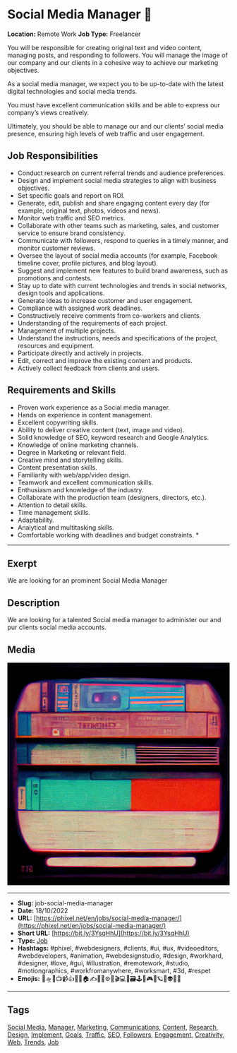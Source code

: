 # Social Media Manager 👑
**Location:** Remote Work
**Job Type:** Freelancer

You will be responsible for creating original text and video content, managing posts, and responding to followers. You will manage the image of our company and our clients in a cohesive way to achieve our marketing objectives.

As a social media manager, we expect you to be up-to-date with the latest digital technologies and social media trends.

You must have excellent communication skills and be able to express our company’s views creatively.

Ultimately, you should be able to manage our and our clients’ social media presence, ensuring high levels of web traffic and user engagement.

## Job Responsibilities
- Conduct research on current referral trends and audience preferences.
- Design and implement social media strategies to align with business objectives.
- Set specific goals and report on ROI.
- Generate, edit, publish and share engaging content every day (for example, original text, photos, videos and news).
- Monitor web traffic and SEO metrics.
- Collaborate with other teams such as marketing, sales, and customer service to ensure brand consistency.
- Communicate with followers, respond to queries in a timely manner, and monitor customer reviews.
- Oversee the layout of social media accounts (for example, Facebook timeline cover, profile pictures, and blog layout).
- Suggest and implement new features to build brand awareness, such as promotions and contests.
- Stay up to date with current technologies and trends in social networks, design tools and applications.
- Generate ideas to increase customer and user engagement.
- Compliance with assigned work deadlines.
- Constructively receive comments from co-workers and clients.
- Understanding of the requirements of each project.
- Management of multiple projects.
- Understand the instructions, needs and specifications of the project, resources and equipment.
- Participate directly and actively in projects.
- Edit, correct and improve the existing content and products.
- Actively collect feedback from clients and users.

## Requirements and Skills
- Proven work experience as a Social media manager.
- Hands on experience in content management.
- Excellent copywriting skills.
- Ability to deliver creative content (text, image and video).
- Solid knowledge of SEO, keyword research and Google Analytics.
- Knowledge of online marketing channels.
- Degree in Marketing or relevant field.
- Creative mind and storytelling skills.
- Content presentation skills.
- Familiarity with web/app/video design.
- Teamwork and excellent communication skills.
- Enthusiasm and knowledge of the industry.
- Collaborate with the production team (designers, directors, etc.).
- Attention to detail skills.
- Time management skills.
- Adaptability.
- Analytical and multitasking skills.
- Comfortable working with deadlines and budget constraints. *
------------
## Exerpt
We are looking for an prominent Social Media Manager
## Description
We are looking for a talented Social media manager to administer our and pur clients social media accounts.
## Media
<img src="media/0d9ce3a5/job-social-media-manager.jpg" loading="lazy"><br>

------------
- **Slug:** job-social-media-manager
- **Date:** 18/10/2022
- **URL:** [https://phixel.net/en/jobs/social-media-manager/](https://phixel.net/en/jobs/social-media-manager/)
- **Short URL:** [https://bit.ly/3YsqHhU](https://bit.ly/3YsqHhU)
- **Type:** [Job](#job)
- **Hashtags:** #phixel, #webdesigners, #clients, #ui, #ux, #videoeditors, #webdevelopers, #animation, #webdesignstudio, #design, #workhard, #designer, #love, #gui, #illustration, #remotework, #studio, #motiongraphics, #workfromanywhere, #worksmart, #3d, #respet
- **Emojis:** 🎨🛸📼📺📹👍🔗📝🏠✍️👨‍💻⚙️🔮🎬‍💻👑🗃️🕹️👾🎮📲🪐🌟👽🚀🌌

------------
## Tags
[Social Media](#social-media), [Manager](#manager), [Marketing](#marketing), [Communications](#communications), [Content](#content), [Research](#research), [Design](#design), [Implement](#implement), [Goals](#goals), [Traffic](#traffic), [SEO](#seo), [Followers](#followers), [Engagement](#engagement), [Creativity](#creativity), [Web](#web), [Trends](#trends), [Job](#job)

